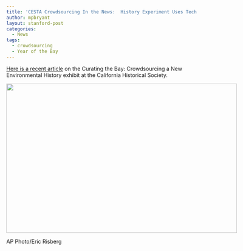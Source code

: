 ```yaml
---
title: 'CESTA Crowdsourcing In the News:  History Experiment Uses Tech to Find New Stories'
author: mpbryant
layout: stanford-post
categories:
  - News
tags:
  - crowdsourcing
  - Year of the Bay
---
```

<a href="http://www.vcstar.com/news/2013/apr/20/history-experiment-uses-tech-to-find-new-stories/" target="_blank">Here is a recent article</a> on the Curating the Bay: Crowdsourcing a New Environmental History exhibit at the California Historical Society.

<div id="attachment_569" class="wp-caption aligncenter" style="width: 617px">
  <a href="https://cesta.stanford.edu/wp-content/uploads/2013/04/526dc005890845429159b63e1ab8992d-7431e2f158d6415590a78566b9c53b28-0_t607.jpg"><img class="size-full wp-image-569" title="526dc005890845429159b63e1ab8992d-7431e2f158d6415590a78566b9c53b28-0_t607" src="https://cesta.stanford.edu/wp-content/uploads/2013/04/526dc005890845429159b63e1ab8992d-7431e2f158d6415590a78566b9c53b28-0_t607.jpg" alt="" width="607" height="394" /></a><p class="wp-caption-text">
    AP Photo/Eric Risberg
  </p>
</div>

&nbsp;
